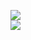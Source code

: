 [![](https://img.shields.io/badge/Made%20With-Github%20Spray-lightgrey.svg?style=for-the-badge&logo=github)](https://github.com/Annihil/github-spray#23103)  
[![](https://i.imgur.com/2DrTn0Z.gif)](https://github.com/Annihil/github-spray)